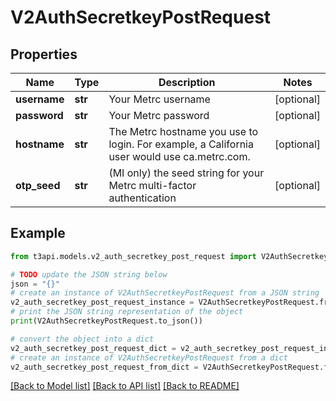 # V2AuthSecretkeyPostRequest


## Properties

Name | Type | Description | Notes
------------ | ------------- | ------------- | -------------
**username** | **str** | Your Metrc username | [optional] 
**password** | **str** | Your Metrc password | [optional] 
**hostname** | **str** | The Metrc hostname you use to login. For example, a California user would use ca.metrc.com. | [optional] 
**otp_seed** | **str** | (MI only) the seed string for your Metrc multi-factor authentication | [optional] 

## Example

```python
from t3api.models.v2_auth_secretkey_post_request import V2AuthSecretkeyPostRequest

# TODO update the JSON string below
json = "{}"
# create an instance of V2AuthSecretkeyPostRequest from a JSON string
v2_auth_secretkey_post_request_instance = V2AuthSecretkeyPostRequest.from_json(json)
# print the JSON string representation of the object
print(V2AuthSecretkeyPostRequest.to_json())

# convert the object into a dict
v2_auth_secretkey_post_request_dict = v2_auth_secretkey_post_request_instance.to_dict()
# create an instance of V2AuthSecretkeyPostRequest from a dict
v2_auth_secretkey_post_request_from_dict = V2AuthSecretkeyPostRequest.from_dict(v2_auth_secretkey_post_request_dict)
```
[[Back to Model list]](../README.md#documentation-for-models) [[Back to API list]](../README.md#documentation-for-api-endpoints) [[Back to README]](../README.md)


